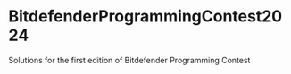 # BitdefenderProgrammingContest2024
 Solutions for the first edition of Bitdefender Programming Contest
